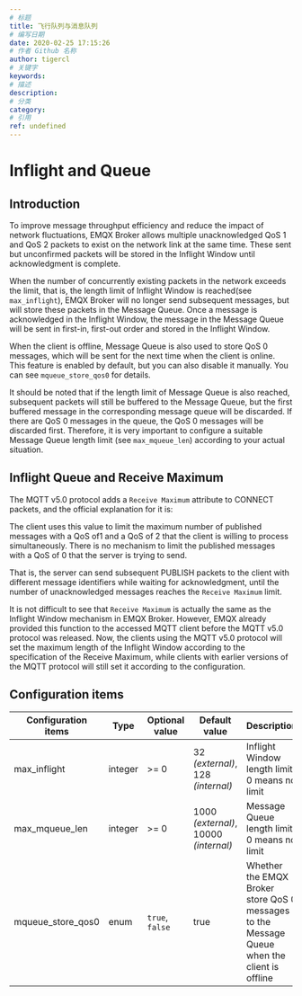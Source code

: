 ```yaml
---
# 标题
title: 飞行队列与消息队列
# 编写日期
date: 2020-02-25 17:15:26
# 作者 Github 名称
author: tigercl
# 关键字
keywords:
# 描述
description:
# 分类
category: 
# 引用
ref: undefined
---
```


# Inflight and Queue

## Introduction

To improve message throughput efficiency and reduce the impact of network fluctuations, EMQX Broker allows multiple unacknowledged QoS 1 and QoS 2 packets to exist on the network link at the same time. These sent but unconfirmed packets will be stored in the Inflight Window until acknowledgment is complete.

When the number of concurrently existing packets in the network exceeds the limit, that is, the length limit of Inflight Window is reached(see `max_inflight`), EMQX Broker will no longer send subsequent messages, but will store these packets in the Message Queue. Once a message is acknowledged in the Inflight Window, the message in the Message Queue will be sent in first-in, first-out order and stored in the Inflight Window.

When the client is offline, Message Queue is also used to store QoS 0 messages, which will be sent for the next time when the client is online. This feature is enabled by default, but you can also disable it manually. You can see `mqueue_store_qos0` for details.

It should be noted that if the length limit of Message Queue is also reached, subsequent packets will still be buffered to the Message Queue, but the first buffered message in the corresponding message queue will be discarded. If there are QoS 0 messages in the queue, the QoS 0 messages will be discarded first. Therefore, it is very important to configure a suitable Message Queue length limit (see `max_mqueue_len`) according to your actual situation.

## Inflight Queue and Receive Maximum

The MQTT v5.0 protocol adds a `Receive Maximum`  attribute to CONNECT packets, and the official explanation for it is:

The client uses this value to limit the maximum number of published messages with a QoS of1 and a QoS of 2 that the client is willing to process simultaneously. There is no mechanism to limit the published messages with a QoS of 0 that the server is trying to send.

That is, the server can send subsequent PUBLISH packets to the client with different message identifiers while waiting for acknowledgment, until the number of unacknowledged messages reaches the `Receive Maximum` limit.

It is not difficult to see that `Receive Maximum` is actually the same as the Inflight Window mechanism in EMQX Broker. However, EMQX already provided this function to the accessed MQTT client before the MQTT v5.0 protocol was released. Now, the clients using the MQTT v5.0 protocol will set the maximum length of the Inflight Window according to the specification of the Receive Maximum, while clients with earlier versions of the MQTT protocol will still set it according to the configuration.

## Configuration items

| Configuration items | Type    | Optional value  | Default value                              | Description                                                  |
| ------------------- | ------- | --------------- | ------------------------------------------ | ------------------------------------------------------------ |
| max_inflight        | integer | >= 0            | 32 *(external)*,<br /> 128 *(internal)*    | Inflight Window length limit, 0 means no limit               |
| max_mqueue_len      | integer | >= 0            | 1000 *(external)*,<br />10000 *(internal)* | Message Queue length limit, 0 means no limit                 |
| mqueue_store_qos0   | enum    | `true`, `false` | true                                       | Whether the EMQX Broker store QoS 0 messages to the Message Queue when the client is offline |







